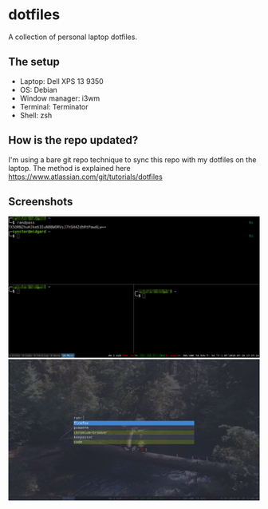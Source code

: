 # dotfiles

A collection of personal laptop dotfiles. 

## The setup 

- Laptop: Dell XPS 13 9350
- OS: Debian
- Window manager: i3wm
- Terminal: Terminator
- Shell: zsh

## How is the repo updated?

I'm using a bare git repo technique to sync this repo with my dotfiles on the laptop. The method is explained here https://www.atlassian.com/git/tutorials/dotfiles

## Screenshots

![](setup.png)
![](rofi.png)
